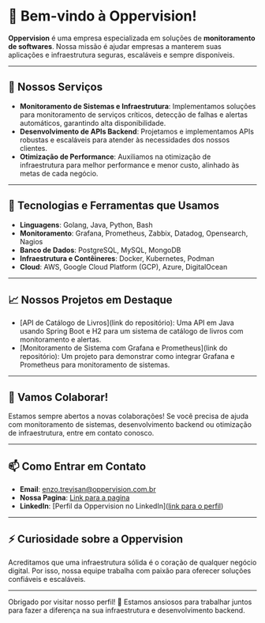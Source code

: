 # 👋 Bem-vindo à Oppervision!

**Oppervision** é uma empresa especializada em soluções de **monitoramento de softwares**. Nossa missão é ajudar empresas a manterem suas aplicações e infraestrutura seguras, escaláveis e sempre disponíveis.

---

## 👀 Nossos Serviços
- **Monitoramento de Sistemas e Infraestrutura**: Implementamos soluções para monitoramento de serviços críticos, detecção de falhas e alertas automáticos, garantindo alta disponibilidade.
- **Desenvolvimento de APIs Backend**: Projetamos e implementamos APIs robustas e escaláveis para atender às necessidades dos nossos clientes.
- **Otimização de Performance**: Auxiliamos na otimização de infraestrutura para melhor performance e menor custo, alinhado às metas de cada negócio.

---

## 🌱 Tecnologias e Ferramentas que Usamos
- **Linguagens**: Golang, Java, Python, Bash
- **Monitoramento**: Grafana, Prometheus, Zabbix, Datadog, Opensearch, Nagios
- **Banco de Dados**: PostgreSQL, MySQL, MongoDB
- **Infraestrutura e Contêineres**: Docker, Kubernetes, Podman
- **Cloud**: AWS, Google Cloud Platform (GCP), Azure, DigitalOcean

---

## 📈 Nossos Projetos em Destaque
- [API de Catálogo de Livros](link do repositório): Uma API em Java usando Spring Boot e H2 para um sistema de catálogo de livros com monitoramento e alertas.
- [Monitoramento de Sistema com Grafana e Prometheus](link do repositório): Um projeto para demonstrar como integrar Grafana e Prometheus para monitoramento de sistemas.

---

## 🤝 Vamos Colaborar!
Estamos sempre abertos a novas colaborações! Se você precisa de ajuda com monitoramento de sistemas, desenvolvimento backend ou otimização de infraestrutura, entre em contato conosco.

---

## 📫 Como Entrar em Contato
- **Email**: enzo.trevisan@oppervision.com.br
- **Nossa Pagina**: [Link para a pagina](https://www.oppervision.com.br/)
- **LinkedIn**: [Perfil da Oppervision no LinkedIn]([link para o perfil](https://www.linkedin.com/company/oppervision/about/?viewAsMember=true))

---

## ⚡ Curiosidade sobre a Oppervision
Acreditamos que uma infraestrutura sólida é o coração de qualquer negócio digital. Por isso, nossa equipe trabalha com paixão para oferecer soluções confiáveis e escaláveis.

---

Obrigado por visitar nosso perfil! 🎉 Estamos ansiosos para trabalhar juntos para fazer a diferença na sua infraestrutura e desenvolvimento backend.
